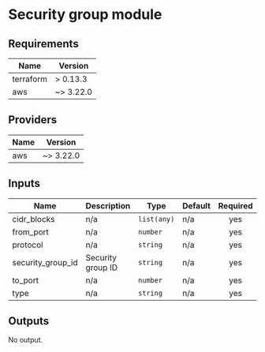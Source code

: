 
# Security group module

## Requirements

| Name | Version |
|------|---------|
| terraform | > 0.13.3 |
| aws | ~> 3.22.0 |

## Providers

| Name | Version |
|------|---------|
| aws | ~> 3.22.0 |

## Inputs

| Name | Description | Type | Default | Required |
|------|-------------|------|---------|:--------:|
| cidr\_blocks | n/a | `list(any)` | n/a | yes |
| from\_port | n/a | `number` | n/a | yes |
| protocol | n/a | `string` | n/a | yes |
| security\_group\_id | Security group ID | `string` | n/a | yes |
| to\_port | n/a | `number` | n/a | yes |
| type | n/a | `string` | n/a | yes |

## Outputs

No output.
